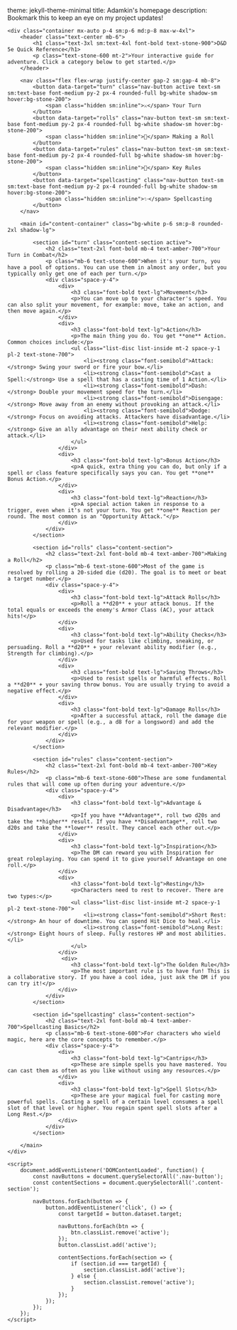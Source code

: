 theme: jekyll-theme-minimal
title: Adamkin's homepage
description: Bookmark this to keep an eye on my project updates!

<html lang="en">
<head>
    <meta charset="UTF-8">
    <meta name="viewport" content="width=device-width, initial-scale=1.0">
    <title>Interactive D&D 5e Player Cheat Sheet</title>
    <script src="https://cdn.tailwindcss.com"></script>
    <link href="https://fonts.googleapis.com/css2?family=Inter:wght@400;500;700&display=swap" rel="stylesheet">
    <!-- Chosen Palette: Warm Neutrals -->
    <!-- Application Structure Plan: A tabbed, single-page application with a fixed top navigation. This structure was chosen to allow new players to quickly find specific rules during a game without scrolling through a long document. It breaks down complex information into manageable, task-oriented sections (Your Turn, Rolls, Rules, Spells), reducing cognitive load and improving usability in a time-sensitive situation. -->
    <!-- Visualization & Content Choices: The source material is purely textual. Goal: Inform/Organize. Method: Interactive text blocks organized into tabs. Interaction: Users click navigation buttons to show/hide relevant content sections. Justification: This is the most direct and effective way to present a cheat sheet. It prioritizes speed and clarity over complex visualizations, which are not needed for this content. Method: Vanilla JS for tab switching. -->
    <!-- CONFIRMATION: NO SVG graphics used. NO Mermaid JS used. -->
    <style>
        body {
            font-family: 'Inter', sans-serif;
        }
        .nav-button {
            transition: all 0.2s ease-in-out;
        }
        .nav-button.active {
            background-color: #ca8a04; /* amber-600 */
            color: #ffffff;
            box-shadow: 0 4px 6px -1px rgb(0 0 0 / 0.1), 0 2px 4px -2px rgb(0 0 0 / 0.1);
        }
        .content-section {
            display: none;
        }
        .content-section.active {
            display: block;
        }
    </style>
</head>
<body class="bg-stone-100 text-stone-800">

    <div class="container mx-auto p-4 sm:p-6 md:p-8 max-w-4xl">
        <header class="text-center mb-6">
            <h1 class="text-3xl sm:text-4xl font-bold text-stone-900">D&D 5e Quick Reference</h1>
            <p class="text-stone-600 mt-2">Your interactive guide for adventure. Click a category below to get started.</p>
        </header>

        <nav class="flex flex-wrap justify-center gap-2 sm:gap-4 mb-8">
            <button data-target="turn" class="nav-button active text-sm sm:text-base font-medium py-2 px-4 rounded-full bg-white shadow-sm hover:bg-stone-200">
                <span class="hidden sm:inline">⚔️</span> Your Turn
            </button>
            <button data-target="rolls" class="nav-button text-sm sm:text-base font-medium py-2 px-4 rounded-full bg-white shadow-sm hover:bg-stone-200">
                <span class="hidden sm:inline">🎲</span> Making a Roll
            </button>
            <button data-target="rules" class="nav-button text-sm sm:text-base font-medium py-2 px-4 rounded-full bg-white shadow-sm hover:bg-stone-200">
                <span class="hidden sm:inline">📜</span> Key Rules
            </button>
            <button data-target="spellcasting" class="nav-button text-sm sm:text-base font-medium py-2 px-4 rounded-full bg-white shadow-sm hover:bg-stone-200">
                <span class="hidden sm:inline">✨</span> Spellcasting
            </button>
        </nav>

        <main id="content-container" class="bg-white p-6 sm:p-8 rounded-2xl shadow-lg">
            
            <section id="turn" class="content-section active">
                <h2 class="text-2xl font-bold mb-4 text-amber-700">Your Turn in Combat</h2>
                <p class="mb-6 text-stone-600">When it's your turn, you have a pool of options. You can use them in almost any order, but you typically only get one of each per turn.</p>
                <div class="space-y-4">
                    <div>
                        <h3 class="font-bold text-lg">Movement</h3>
                        <p>You can move up to your character's speed. You can also split your movement, for example: move, take an action, and then move again.</p>
                    </div>
                    <div>
                        <h3 class="font-bold text-lg">Action</h3>
                        <p>The main thing you do. You get **one** Action. Common choices include:</p>
                        <ul class="list-disc list-inside mt-2 space-y-1 pl-2 text-stone-700">
                            <li><strong class="font-semibold">Attack:</strong> Swing your sword or fire your bow.</li>
                            <li><strong class="font-semibold">Cast a Spell:</strong> Use a spell that has a casting time of 1 Action.</li>
                            <li><strong class="font-semibold">Dash:</strong> Double your movement speed for the turn.</li>
                            <li><strong class="font-semibold">Disengage:</strong> Move away from an enemy without provoking an attack.</li>
                            <li><strong class="font-semibold">Dodge:</strong> Focus on avoiding attacks. Attackers have disadvantage.</li>
                            <li><strong class="font-semibold">Help:</strong> Give an ally advantage on their next ability check or attack.</li>
                        </ul>
                    </div>
                    <div>
                        <h3 class="font-bold text-lg">Bonus Action</h3>
                        <p>A quick, extra thing you can do, but only if a spell or class feature specifically says you can. You get **one** Bonus Action.</p>
                    </div>
                    <div>
                        <h3 class="font-bold text-lg">Reaction</h3>
                        <p>A special action taken in response to a trigger, even when it's not your turn. You get **one** Reaction per round. The most common is an "Opportunity Attack."</p>
                    </div>
                </div>
            </section>

            <section id="rolls" class="content-section">
                <h2 class="text-2xl font-bold mb-4 text-amber-700">Making a Roll</h2>
                <p class="mb-6 text-stone-600">Most of the game is resolved by rolling a 20-sided die (d20). The goal is to meet or beat a target number.</p>
                <div class="space-y-4">
                    <div>
                        <h3 class="font-bold text-lg">Attack Rolls</h3>
                        <p>Roll a **d20** + your attack bonus. If the total equals or exceeds the enemy's Armor Class (AC), your attack hits!</p>
                    </div>
                    <div>
                        <h3 class="font-bold text-lg">Ability Checks</h3>
                        <p>Used for tasks like climbing, sneaking, or persuading. Roll a **d20** + your relevant ability modifier (e.g., Strength for climbing).</p>
                    </div>
                    <div>
                        <h3 class="font-bold text-lg">Saving Throws</h3>
                        <p>Used to resist spells or harmful effects. Roll a **d20** + your saving throw bonus. You are usually trying to avoid a negative effect.</p>
                    </div>
                    <div>
                        <h3 class="font-bold text-lg">Damage Rolls</h3>
                        <p>After a successful attack, roll the damage die for your weapon or spell (e.g., a d8 for a longsword) and add the relevant modifier.</p>
                    </div>
                </div>
            </section>

            <section id="rules" class="content-section">
                <h2 class="text-2xl font-bold mb-4 text-amber-700">Key Rules</h2>
                <p class="mb-6 text-stone-600">These are some fundamental rules that will come up often during your adventure.</p>
                <div class="space-y-4">
                    <div>
                        <h3 class="font-bold text-lg">Advantage & Disadvantage</h3>
                        <p>If you have **Advantage**, roll two d20s and take the **higher** result. If you have **Disadvantage**, roll two d20s and take the **lower** result. They cancel each other out.</p>
                    </div>
                    <div>
                        <h3 class="font-bold text-lg">Inspiration</h3>
                        <p>The DM can reward you with Inspiration for great roleplaying. You can spend it to give yourself Advantage on one roll.</p>
                    </div>
                    <div>
                        <h3 class="font-bold text-lg">Resting</h3>
                        <p>Characters need to rest to recover. There are two types:</p>
                        <ul class="list-disc list-inside mt-2 space-y-1 pl-2 text-stone-700">
                            <li><strong class="font-semibold">Short Rest:</strong> An hour of downtime. You can spend Hit Dice to heal.</li>
                            <li><strong class="font-semibold">Long Rest:</strong> Eight hours of sleep. Fully restores HP and most abilities.</li>
                        </ul>
                    </div>
                     <div>
                        <h3 class="font-bold text-lg">The Golden Rule</h3>
                        <p>The most important rule is to have fun! This is a collaborative story. If you have a cool idea, just ask the DM if you can try it!</p>
                    </div>
                </div>
            </section>

            <section id="spellcasting" class="content-section">
                <h2 class="text-2xl font-bold mb-4 text-amber-700">Spellcasting Basics</h2>
                <p class="mb-6 text-stone-600">For characters who wield magic, here are the core concepts to remember.</p>
                <div class="space-y-4">
                    <div>
                        <h3 class="font-bold text-lg">Cantrips</h3>
                        <p>These are simple spells you have mastered. You can cast them as often as you like without using any resources.</p>
                    </div>
                    <div>
                        <h3 class="font-bold text-lg">Spell Slots</h3>
                        <p>These are your magical fuel for casting more powerful spells. Casting a spell of a certain level consumes a spell slot of that level or higher. You regain spent spell slots after a Long Rest.</p>
                    </div>
                </div>
            </section>

        </main>
    </div>

    <script>
        document.addEventListener('DOMContentLoaded', function() {
            const navButtons = document.querySelectorAll('.nav-button');
            const contentSections = document.querySelectorAll('.content-section');

            navButtons.forEach(button => {
                button.addEventListener('click', () => {
                    const targetId = button.dataset.target;

                    navButtons.forEach(btn => {
                        btn.classList.remove('active');
                    });
                    button.classList.add('active');

                    contentSections.forEach(section => {
                        if (section.id === targetId) {
                            section.classList.add('active');
                        } else {
                            section.classList.remove('active');
                        }
                    });
                });
            });
        });
    </script>

</body>
</html>
